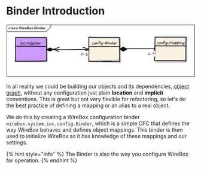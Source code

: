 # Binder Introduction

![](../.gitbook/assets/binderintro_wireboxbinder.jpg)

In all reality we could be building our objects and its dependencies, [object graph](http://en.wikipedia.org/wiki/Object_graph), without any configuration just plain **location** and **implicit** conventions. This is great but not very flexible for refactoring, so let's do the best practice of defining a mapping or an alias to a real object. 

We do this by creating a WireBox configuration binder `wirebox.system.ioc.config.Binder`, which is a simple CFC that defines the way WireBox behaves and defines object mappings. This binder is then used to initialize WireBox so it has knowledge of these mappings and our settings.

{% hint style="info" %}
The Binder is also the way you configure WireBox for operation.
{% endhint %}
